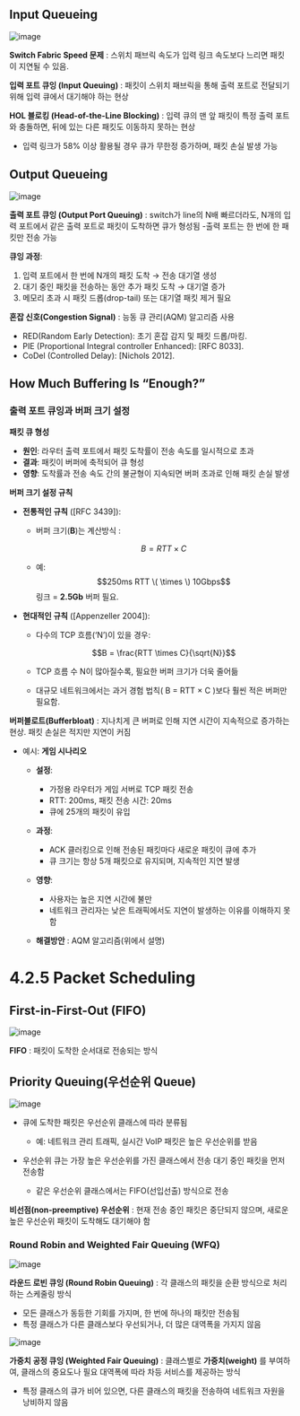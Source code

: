 ## Input Queueing

![image](https://github.com/user-attachments/assets/18fb22ad-eb73-468d-85b0-b52484bef24d)

**Switch Fabric Speed 문제** : 스위치 패브릭 속도가 입력 링크 속도보다 느리면 패킷이 지연될 수 있음.

**입력 포트 큐잉 (Input Queuing)** : 패킷이 스위치 패브릭을 통해 출력 포트로 전달되기 위해 입력 큐에서 대기해야 하는 현상

**HOL 블로킹 (Head-of-the-Line Blocking)** : 입력 큐의 맨 앞 패킷이 특정 출력 포트와 충돌하면, 뒤에 있는 다른 패킷도 이동하지 못하는 현상
  - 입력 링크가 58% 이상 활용될 경우 큐가 무한정 증가하며, 패킷 손실 발생 가능

## Output Queueing

![image](https://github.com/user-attachments/assets/8c8cc18a-78a3-40fa-a95e-11fcab1e2366)

**출력 포트 큐잉 (Output Port Queuing)** : switch가 line의 N배 빠르더라도, N개의 입력 포트에서 같은 출력 포트로 패킷이 도착하면 큐가 형성됨
  -출력 포트는 한 번에 한 패킷만 전송 가능

**큐잉 과정**:

1. 입력 포트에서 한 번에 N개의 패킷 도착 → 전송 대기열 생성
2. 대기 중인 패킷을 전송하는 동안 추가 패킷 도착 → 대기열 증가
3. 메모리 초과 시 패킷 드롭(drop-tail) 또는 대기열 패킷 제거 필요

**혼잡 신호(Congestion Signal)** : 능동 큐 관리(AQM) 알고리즘 사용
  - RED(Random Early Detection): 초기 혼잡 감지 및 패킷 드롭/마킹.
  - PIE (Proportional Integral controller Enhanced): [RFC 8033].
  - CoDel (Controlled Delay): [Nichols 2012].

## How Much Buffering Is “Enough?”

### 출력 포트 큐잉과 버퍼 크기 설정

**패킷 큐 형성**
- **원인**: 라우터 출력 포트에서 패킷 도착률이 전송 속도를 일시적으로 초과
- **결과**: 패킷이 버퍼에 축적되어 큐 형성
- **영향**: 도착률과 전송 속도 간의 불균형이 지속되면 버퍼 초과로 인해 패킷 손실 발생

**버퍼 크기 설정 규칙**

- **전통적인 규칙** ([RFC 3439]):
   - 버퍼 크기(**B**)는 계산방식 :
     
     $$B = RTT \times C$$
     
   - 예: $$250ms RTT \( \times \) 10Gbps$$ 링크 = **2.5Gb** 버퍼 필요.
     
- **현대적인 규칙** ([Appenzeller 2004]):
   - 다수의 TCP 흐름(‘N’)이 있을 경우:
     
     $$B = \frac{RTT \times C}{\sqrt{N}}$$
     
   - TCP 흐름 수 N이 많아질수록, 필요한 버퍼 크기가 더욱 줄어듦
   
   - 대규모 네트워크에서는 과거 경험 법칙( B = RTT × C )보다 훨씬 적은 버퍼만 필요함.

**버퍼블로트(Bufferbloat)** : 지나치게 큰 버퍼로 인해 지연 시간이 지속적으로 증가하는 현상. 패킷 손실은 적지만 지연이 커짐
  - 예시: **게임 시나리오**
    
    - **설정**:
      - 가정용 라우터가 게임 서버로 TCP 패킷 전송
      - RTT: 200ms, 패킷 전송 시간: 20ms
      - 큐에 25개의 패킷이 유입

    - **과정**:
      - ACK 클러킹으로 인해 전송된 패킷마다 새로운 패킷이 큐에 추가
      - 큐 크기는 항상 5개 패킷으로 유지되며, 지속적인 지연 발생

    - **영향**:
      - 사용자는 높은 지연 시간에 불만
      - 네트워크 관리자는 낮은 트래픽에서도 지연이 발생하는 이유를 이해하지 못함
     
    - **해결방안** : AQM 알고리즘(위에서 설명)

# 4.2.5 Packet Scheduling

## First-in-First-Out (FIFO)

![image](https://github.com/user-attachments/assets/e34d89b0-124e-4679-993e-cb4f88d97a19)

**FIFO** : 패킷이 도착한 순서대로 전송되는 방식

## Priority Queuing(우선순위 Queue)

![image](https://github.com/user-attachments/assets/e0d0e5c7-5196-421d-9c13-e052630606ff)

- 큐에 도착한 패킷은 우선순위 클래스에 따라 분류됨
  
  - 예: 네트워크 관리 트래픽, 실시간 VoIP 패킷은 높은 우선순위를 받음
    
- 우선순위 큐는 가장 높은 우선순위를 가진 클래스에서 전송 대기 중인 패킷을 먼저 전송함
  
  - 같은 우선순위 클래스에서는 FIFO(선입선출) 방식으로 전송 

**비선점(non-preemptive) 우선순위** : 현재 전송 중인 패킷은 중단되지 않으며, 새로운 높은 우선순위 패킷이 도착해도 대기해야 함

### Round Robin and Weighted Fair Queuing (WFQ)

![image](https://github.com/user-attachments/assets/a4bf48bd-10af-444a-8bcc-1b4059c9e56d)

**라운드 로빈 큐잉 (Round Robin Queuing)** : 각 클래스의 패킷을 순환 방식으로 처리하는 스케줄링 방식
  - 모든 클래스가 동등한 기회를 가지며, 한 번에 하나의 패킷만 전송됨
  - 특정 클래스가 다른 클래스보다 우선되거나, 더 많은 대역폭을 가지지 않음

![image](https://github.com/user-attachments/assets/c2462c75-4043-41e2-a1a9-70eb67de5d06)

**가중치 공정 큐잉 (Weighted Fair Queuing)** : 클래스별로 **가중치(weight)** 를 부여하여, 클래스의 중요도나 필요 대역폭에 따라 차등 서비스를 제공하는 방식
  - 특정 클래스의 큐가 비어 있으면, 다른 클래스의 패킷을 전송하여 네트워크 자원을 낭비하지 않음
